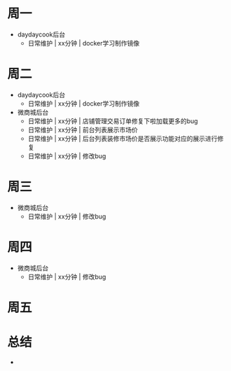 # 周一
* daydaycook后台
    - 日常维护 | xx分钟 | docker学习制作镜像

# 周二
* daydaycook后台
    - 日常维护 | xx分钟 | docker学习制作镜像
* 微商城后台
    - 日常维护 | xx分钟 | 店铺管理交易订单修复下啦加载更多的bug
    - 日常维护 | xx分钟 | 前台列表展示市场价
    - 日常维护 | xx分钟 | 后台列表装修市场价是否展示功能对应的展示进行修复
    - 日常维护 | xx分钟 | 修改bug

# 周三
* 微商城后台
    - 日常维护 | xx分钟 | 修改bug

# 周四
* 微商城后台
    - 日常维护 | xx分钟 | 修改bug

# 周五

# 总结
*
